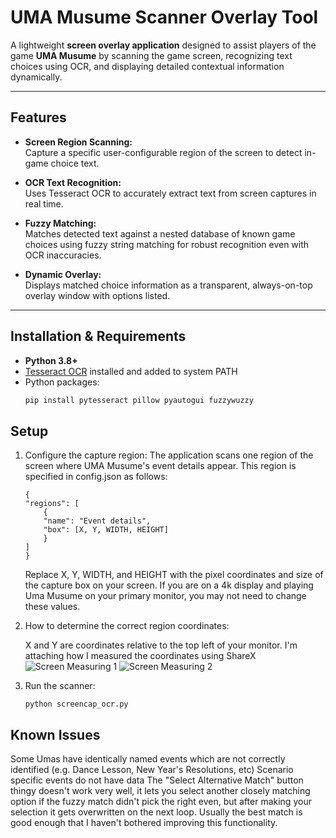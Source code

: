 # UMA Musume Scanner Overlay Tool

A lightweight **screen overlay application** designed to assist players of the game **UMA Musume** by scanning the game screen, recognizing text choices using OCR, and displaying detailed contextual information dynamically.

---

## Features

- **Screen Region Scanning:**  
  Capture a specific user-configurable region of the screen to detect in-game choice text.

- **OCR Text Recognition:**  
  Uses Tesseract OCR to accurately extract text from screen captures in real time.

- **Fuzzy Matching:**  
  Matches detected text against a nested database of known game choices using fuzzy string matching for robust recognition even with OCR inaccuracies.

- **Dynamic Overlay:**  
  Displays matched choice information as a transparent, always-on-top overlay window with options listed.

---

## Installation & Requirements

- **Python 3.8+**  
- [Tesseract OCR](https://github.com/tesseract-ocr/tesseract) installed and added to system PATH  
- Python packages:  
  ```bash
  pip install pytesseract pillow pyautogui fuzzywuzzy

## Setup

1. Configure the capture region:
    The application scans one region of the screen where UMA Musume's event details appear. This region is specified in config.json as follows:
    ```
    {
    "regions": [
        {
        "name": "Event details",
        "box": [X, Y, WIDTH, HEIGHT]
        }
    ]
    }
    ```

    Replace X, Y, WIDTH, and HEIGHT with the pixel coordinates and size of the capture box on your screen.
    If you are on a 4k display and playing Uma Musume on your primary monitor, you may not need to change these values.
    

2. How to determine the correct region coordinates:

    X and Y are coordinates relative to the top left of your monitor.
    I'm attaching how I measured the coordinates using ShareX
    ![Screen Measuring 1](sharex_screen_measuring1.png)
    ![Screen Measuring 2](sharex_screen_measuring2.png)

3. Run the scanner:
    ```
    python screencap_ocr.py
    ```

## Known Issues

Some Umas have identically named events which are not correctly identified (e.g. Dance Lesson, New Year's Resolutions, etc)
Scenario specific events do not have data
The "Select Alternative Match" button thingy doesn't work very well, it lets you select another closely matching option if the fuzzy match didn't pick the right even, but after making your selection it gets overwritten on the next loop. Usually the best match is good enough that I haven't bothered improving this functionality.